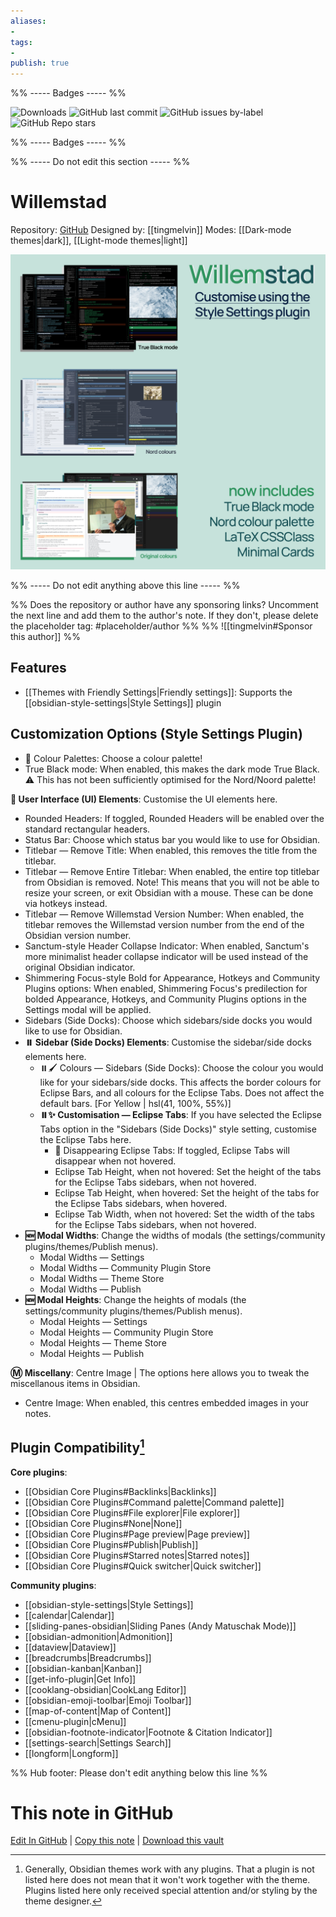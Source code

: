 ```yaml
---
aliases:
- 
tags: 
- 
publish: true
---
```


%% ----- Badges ----- %%

![Downloads](https://img.shields.io/badge/downloads-20128-573E7A?style=for-the-badge&logo=)
![GitHub last commit](https://img.shields.io/github/last-commit/tingmelvin/willemstad-x?color=573E7A&label=last%20update&logo=github&style=for-the-badge)
![GitHub issues by-label](https://img.shields.io/github/issues/tingmelvin/willemstad-x/help%20wanted?color=573E7A&logo=github&style=for-the-badge) 
![GitHub Repo stars](https://img.shields.io/github/stars/tingmelvin/willemstad-x?color=573E7A&logo=github&style=for-the-badge)

%% ----- Badges ----- %%

%% ----- Do not edit this section ----- %%

# Willemstad

Repository: [GitHub](https://github.com/tingmelvin/willemstad-x)
Designed by: [[tingmelvin]]
Modes: [[Dark-mode themes|dark]], [[Light-mode themes|light]]



![screenshot](https://github.com/tingmelvin/willemstad-x/raw/main/img/Willemstad-X.png)

%% ----- Do not edit anything above this line ----- %% 

%% Does the repository or author have any sponsoring links? Uncomment the next line and add them to the author's note. If they don't, please delete the placeholder tag: #placeholder/author %%
%% ![[tingmelvin#Sponsor this author]] %%


## Features

- [[Themes with Friendly Settings|Friendly settings]]: Supports the [[obsidian-style-settings|Style Settings]] plugin

## Customization Options (Style Settings Plugin) 
- 🎨 Colour Palettes: Choose a colour palette!
- True Black mode: When enabled, this makes the dark mode True Black. ⚠️ This has not been sufficiently optimised for the Nord/Noord palette!

**🌠 User Interface (UI) Elements**: Customise the UI elements here.
- Rounded Headers: If toggled, Rounded Headers will be enabled over the standard rectangular headers.
- Status Bar: Choose which status bar you would like to use for Obsidian.
- Titlebar — Remove Title: When enabled, this removes the title from the titlebar.
- Titlebar — Remove Entire Titlebar: When enabled, the entire top titlebar from Obsidian is removed. Note! This means that you will not be able to resize your screen, or exit Obsidian with a mouse. These can be done via hotkeys instead.
- Titlebar — Remove Willemstad Version Number: When enabled, the titlebar removes the Willemstad version number from the end of the Obsidian version number.
- Sanctum-style Header Collapse Indicator: When enabled, Sanctum's more minimalist header collapse indicator will be used instead of the original Obsidian indicator.
- Shimmering Focus-style Bold for Appearance, Hotkeys and Community Plugins options: When enabled, Shimmering Focus's predilection for bolded Appearance, Hotkeys, and Community Plugins options in the Settings modal will be applied.
- Sidebars (Side Docks): Choose which sidebars/side docks you would like to use for Obsidian.
- **⏸️ Sidebar (Side Docks) Elements**: Customise the sidebar/side docks elements here.
    - ⏸️🖌️ Colours — Sidebars (Side Docks): Choose the colour you would like for your sidebars/side docks. This affects the border colours for Eclipse Bars, and all colours for the Eclipse Tabs. Does not affect the default bars. [For Yellow | hsl(41, 100%, 55%)]
    - **⏸️✨ Customisation — Eclipse Tabs**: If you have selected the Eclipse Tabs option in the "Sidebars (Side Docks)" style setting, customise the Eclipse Tabs here.
        - 💨 Disappearing Eclipse Tabs: If toggled, Eclipse Tabs will disappear when not hovered.
        - Eclipse Tab Height, when not hovered: Set the height of the tabs for the Eclipse Tabs sidebars, when not hovered.
        - Eclipse Tab Height, when hovered: Set the height of the tabs for the Eclipse Tabs sidebars, when hovered.
        - Eclipse Tab Width, when not hovered: Set the width of the tabs for the Eclipse Tabs sidebars, when not hovered.
- **🆕 Modal Widths**: Change the widths of modals (the settings/community plugins/themes/Publish menus).
    - Modal Widths — Settings
    - Modal Widths — Community Plugin Store
    - Modal Widths — Theme Store
    - Modal Widths — Publish
- **🆕 Modal Heights**: Change the heights of modals (the settings/community plugins/themes/Publish menus).
    - Modal Heights — Settings
    - Modal Heights — Community Plugin Store
    - Modal Heights — Theme Store
    - Modal Heights — Publish

**Ⓜ️ Miscellany**: Centre Image | The options here allows you to tweak the miscellanous items in Obsidian.
- Centre Image: When enabled, this centres embedded images in your notes.

## Plugin Compatibility[^1]

**Core plugins**:
- [[Obsidian Core Plugins#Backlinks|Backlinks]]
- [[Obsidian Core Plugins#Command palette|Command palette]]
- [[Obsidian Core Plugins#File explorer|File explorer]]
- [[Obsidian Core Plugins#None|None]]
- [[Obsidian Core Plugins#Page preview|Page preview]]
- [[Obsidian Core Plugins#Publish|Publish]]
- [[Obsidian Core Plugins#Starred notes|Starred notes]]
- [[Obsidian Core Plugins#Quick switcher|Quick switcher]]

**Community plugins**:
- [[obsidian-style-settings|Style Settings]]
- [[calendar|Calendar]]
- [[sliding-panes-obsidian|Sliding Panes (Andy Matuschak Mode)]]
- [[obsidian-admonition|Admonition]]
- [[dataview|Dataview]]
- [[breadcrumbs|Breadcrumbs]]
- [[obsidian-kanban|Kanban]]
- [[get-info-plugin|Get Info]]
- [[cooklang-obsidian|CookLang Editor]]
- [[obsidian-emoji-toolbar|Emoji Toolbar]]
- [[map-of-content|Map of Content]]
- [[cmenu-plugin|cMenu]]
- [[obsidian-footnote-indicator|Footnote & Citation Indicator]]
- [[settings-search|Settings Search]]
- [[longform|Longform]]

[^1]: Generally, Obsidian themes work with any plugins. That a plugin is not listed here does not mean that it won't work together with the theme. Plugins listed here only received special attention and/or styling by the theme designer.

%% Hub footer: Please don't edit anything below this line %%

# This note in GitHub

<span class="git-footer">[Edit In GitHub](https://github.dev/obsidian-community/obsidian-hub/blob/main/02%20-%20Community%20Expansions/02.05%20All%20Community%20Expansions/Themes/Willemstad.md "git-hub-edit-note") | [Copy this note](https://raw.githubusercontent.com/obsidian-community/obsidian-hub/main/02%20-%20Community%20Expansions/02.05%20All%20Community%20Expansions/Themes/Willemstad.md "git-hub-copy-note") | [Download this vault](https://github.com/obsidian-community/obsidian-hub/archive/refs/heads/main.zip "git-hub-download-vault") </span>
